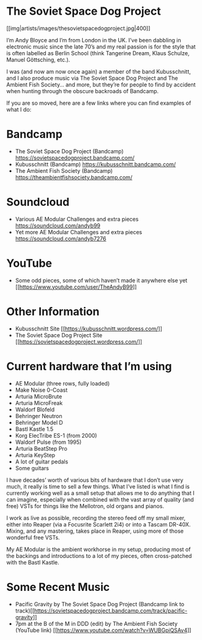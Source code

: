 # The Soviet Space Dog Project

[[img|artists/images/thesovietspacedogproject.jpg|400]]

I’m Andy Bloyce and I’m from London in the UK. I’ve been dabbling in electronic music since the late 70’s and my real passion is for the style that is often labelled as Berlin School (think Tangerine Dream, Klaus Schulze, Manuel Göttsching, etc.). 

I was (and now am now once again) a member of the band Kubusschnitt, and I also produce music via The Soviet Space Dog Project and The Ambient Fish Society… and more, but they’re for people to find by accident when hunting through the obscure backroads of Bandcamp.

If you are so moved, here are a few links where you can find examples of what I do:

# Bandcamp
* The Soviet Space Dog Project (Bandcamp) https://sovietspacedogproject.bandcamp.com/ 
* Kubusschnitt (Bandcamp) https://kubusschnitt.bandcamp.com/ 
* The Ambient Fish Society (Bandcamp) https://theambientfishsociety.bandcamp.com/ 

# Soundcloud
* Various AE Modular Challenges and extra pieces https://soundcloud.com/andyb99 
* Yet more AE Modular Challenges and extra pieces https://soundcloud.com/andyb7276 

# YouTube
* Some odd pieces, some of which haven’t made it anywhere else yet [[https://www.youtube.com/user/TheAndyB99]] 

# Other Information
* Kubusschnitt Site [[https://kubusschnitt.wordpress.com/]]
* The Soviet Space Dog Project Site [[https://sovietspacedogproject.wordpress.com/]]

# Current hardware that I’m using
* AE Modular (three rows, fully loaded)
* Make Noise 0-Coast
* Arturia MicroBrute
* Arturia MicroFreak
* Waldorf Blofeld
* Behringer Neutron
* Behringer Model D
* Bastl Kastle 1.5
* Korg ElecTribe ES-1 (from 2000)
* Waldorf Pulse (from 1995)
* Arturia BeatStep Pro
* Arturia KeyStep
* A lot of guitar pedals
* Some guitars

I have decades’ worth of various bits of hardware that I don’t use very much, it really is time to sell a few things. What I’ve listed is what I find is currently working well as a small setup that allows me to do anything that I can imagine, especially when combined with the vast array of quality (and free) VSTs for things like the Mellotron, old organs and pianos.

I work as live as possible, recording the stereo feed off my small mixer, either into Reaper (via a Focusrite Scarlett 2i4) or into a Tascam DR-40X. Mixing, and any mastering, takes place in Reaper, using more of those wonderful free VSTs.

My AE Modular is the ambient workhorse in my setup, producing most of the backings and introductions to a lot of my pieces, often cross-patched with the Bastl Kastle.

# Some Recent Music

* Pacific Gravity by The Soviet Space Dog Project (Bandcamp link to track)[[https://sovietspacedogproject.bandcamp.com/track/pacific-gravity]]
* 7pm at the B of the M in DDD (edit) by The Ambient Fish Society (YouTube link) [[https://www.youtube.com/watch?v=WUBGpiQSAv4]]
